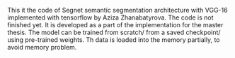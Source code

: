 This it the code of Segnet semantic segmentation architecture with VGG-16 implemented with tensorflow by Aziza Zhanabatyrova.
The code is not finished yet.
It is developed as a part of the implementation for the master thesis.
The model can be trained from scratch/ from a saved checkpoint/ using pre-trained weights.
Th data is loaded into the memory partially, to avoid memory problem.

